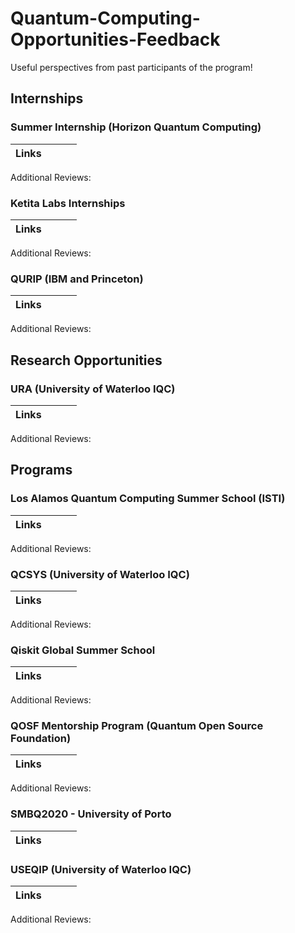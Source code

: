 # Quantum-Computing-Opportunities-Feedback
Useful perspectives from past participants of the program!

## Internships
### Summer Internship (Horizon Quantum Computing)
|Links|  |   |   |
| :--: | :--: | :--: | :--: |

Additional Reviews:

### Ketita Labs Internships
|Links|  |   |   |
| :--: | :--: | :--: | :--: |

Additional Reviews:

### QURIP (IBM and Princeton)
|Links|  |   |   |
| :--: | :--: | :--: | :--: |

Additional Reviews:


## Research Opportunities
### URA (University of Waterloo IQC)
|Links|  |   |   |
| :--: | :--: | :--: | :--: |

Additional Reviews:


## Programs
### Los Alamos Quantum Computing Summer School (ISTI)
|Links|  |   |   |
| :--: | :--: | :--: | :--: |

Additional Reviews:

### QCSYS (University of Waterloo IQC)
|Links|  |   |   |
| :--: | :--: | :--: | :--: |

Additional Reviews:

### Qiskit Global Summer School
|Links|  |   |   |
| :--: | :--: | :--: | :--: |

Additional Reviews:

### QOSF Mentorship Program (Quantum Open Source Foundation)
|Links|  |   |   |
| :--: | :--: | :--: | :--: |

Additional Reviews:

### SMBQ2020 - University of Porto
|Links|  |   |   |
| :--: | :--: | :--: | :--: |

### USEQIP (University of Waterloo IQC)
|Links|  |   |   |
| :--: | :--: | :--: | :--: |

Additional Reviews:
